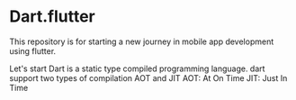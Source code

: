 # Dart.flutter
This repository is for starting a new journey in mobile app development using flutter. 

Let's start
Dart is a static type compiled programming language.
dart support two types of compilation AOT and JIT
AOT: At On Time
JIT: Just In Time

